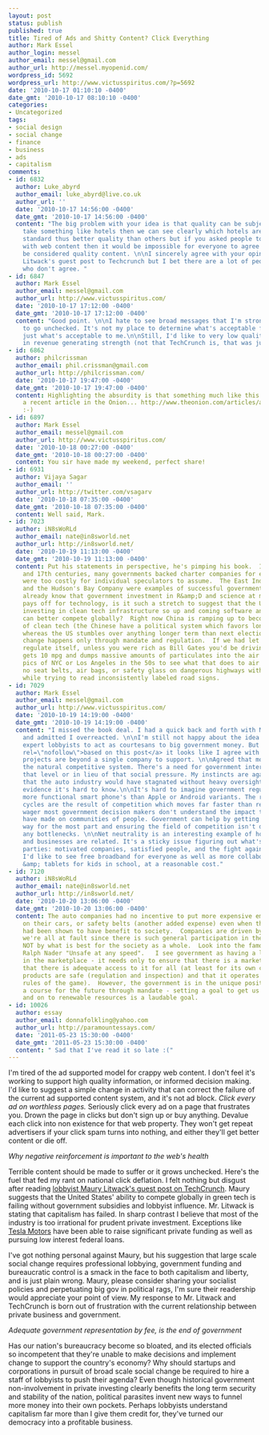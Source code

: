```yaml
---
layout: post
status: publish
published: true
title: Tired of Ads and Shitty Content? Click Everything
author: Mark Essel
author_login: messel
author_email: messel@gmail.com
author_url: http://messel.myopenid.com/
wordpress_id: 5692
wordpress_url: http://www.victusspiritus.com/?p=5692
date: '2010-10-17 01:10:10 -0400'
date_gmt: '2010-10-17 08:10:10 -0400'
categories:
- Uncategorized
tags:
- social design
- social change
- finance
- business
- ads
- capitalism
comments:
- id: 6832
  author: Luke_abyrd
  author_email: luke_abyrd@live.co.uk
  author_url: ''
  date: '2010-10-17 14:56:00 -0400'
  date_gmt: '2010-10-17 14:56:00 -0400'
  content: "The big problem with your idea is that quality can be subjective. If we
    take something like hotels then we can see clearly which hotels are of a higher
    standard thus better quality than others but if you asked people to do the same
    with web content then it would be impossible for everyone to agree on what would
    be considered quality content. \n\nI sincerely agree with your opinion of Mr.
    Litwack's guest post to Techcrunch but I bet there are a lot of people out there
    who don't agree. "
- id: 6847
  author: Mark Essel
  author_email: messel@gmail.com
  author_url: http://www.victusspiritus.com/
  date: '2010-10-17 17:12:00 -0400'
  date_gmt: '2010-10-17 17:12:00 -0400'
  content: "Good point. \n\nI hate to see broad messages that I'm strongly opposed
    to go unchecked. It's not my place to determine what's acceptable for the internet,
    just what's acceptable to me.\n\nStill, I'd like to very low quality sites diminish
    in revenue generating strength (not that TechCrunch is, that was just my 4am rant/crankiness)."
- id: 6862
  author: philcrissman
  author_email: phil.crissman@gmail.com
  author_url: http://philcrissman.com/
  date: '2010-10-17 19:47:00 -0400'
  date_gmt: '2010-10-17 19:47:00 -0400'
  content: Highlighting the absurdity is that something much like this was actually
    a recent article in the Onion... http://www.theonion.com/articles/american-people-hire-highpowered-lobbyist-to-push,18204/
    :-)
- id: 6897
  author: Mark Essel
  author_email: messel@gmail.com
  author_url: http://www.victusspiritus.com/
  date: '2010-10-18 00:27:00 -0400'
  date_gmt: '2010-10-18 00:27:00 -0400'
  content: You sir have made my weekend, perfect share!
- id: 6931
  author: Vijaya Sagar
  author_email: ''
  author_url: http://twitter.com/vsagarv
  date: '2010-10-18 07:35:00 -0400'
  date_gmt: '2010-10-18 07:35:00 -0400'
  content: Well said, Mark.
- id: 7023
  author: iN8sWoRLd
  author_email: nate@in8sworld.net
  author_url: http://in8sworld.net/
  date: '2010-10-19 11:13:00 -0400'
  date_gmt: '2010-10-19 11:13:00 -0400'
  content: Put his statements in perspective, he's pimping his book.  In the 16th
    and 17th centuries, many governments backed charter companies for endeavors that
    were too costly for individual speculators to assume.  The East India Company
    and the Hudson's Bay Company were examples of successful government backed speculation.  We
    already know that government investment in R&amp;D and science at major Universities
    pays off for technology, is it such a stretch to suggest that the US should be
    investing in clean tech infrastructure so up and coming software and tech firms
    can better compete globally?  Right now China is ramping up to become the juggernaut
    of clean tech (the Chinese have a political system which favors long term projects
    whereas the US stumbles over anything longer term than next election).  Sometimes
    change happens only through mandate and regulation.  If we had let the auto industry
    regulate itself, unless you were rich as Bill Gates you'd be driving a car that
    gets 10 mpg and dumps massive amounts of particulates into the air (look at some
    pics of NYC or Los Angeles in the 50s to see what that does to air quality) with
    no seat belts, air bags, or safety glass on dangerous highways without striping
    while trying to read inconsistently labeled road signs.
- id: 7029
  author: Mark Essel
  author_email: messel@gmail.com
  author_url: http://www.victusspiritus.com/
  date: '2010-10-19 14:19:00 -0400'
  date_gmt: '2010-10-19 14:19:00 -0400'
  content: "I missed the book deal. I had a quick back and forth with Maury on twitter
    and admitted I overreacted. \n\nI'm still not happy about the idea of requiring
    expert lobbyists to act as courtesans to big government money. But <a href=\"http://www.victusspiritus.com/2010/01/13/think-bigger-short-sighted-thinking-has-left-those-who-inherit-our-imagination-with-a-grim-future/\"
    rel=\"nofollow\">based on this post</a> it looks like I agree with you ;). Certain
    projects are beyond a single company to support. \n\nAgreed that monopolies break
    the natural competitive system. There's a need for government intervention at
    that level or in lieu of that social pressure. My instincts are against your suggestion
    that the auto industry would have stagnated without heavy oversight, but without
    evidence it's hard to know.\n\nIt's hard to imagine government regulation supporting
    more functional smart phone's than Apple or Android variants. The rapid products
    cycles are the result of competition which moves far faster than regulation. I'd
    wager most government decision makers don't understand the impact these devices
    have made on communities of people. Government can help by getting out of the
    way for the most part and ensuring the field of competition isn't dominated by
    any bottlenecks. \n\nNet neutrality is an interesting example of how government
    and businesses are related. It's a sticky issue figuring out what's best for all
    parties: motivated companies, satisfied people, and the fight against data discrimination.
    I'd like to see free broadband for everyone as well as more collaborative ebooks
    &amp; tablets for kids in school, at a reasonable cost."
- id: 7120
  author: iN8sWoRLd
  author_email: nate@in8sworld.net
  author_url: http://in8sworld.net/
  date: '2010-10-20 13:06:00 -0400'
  date_gmt: '2010-10-20 13:06:00 -0400'
  content: The auto companies had no incentive to put more expensive emissions systems
    on their cars, or safety belts (another added expense) even when these things
    had been shown to have benefit to society.  Companies are driven by profit (and
    we're all at fault since there is such general participation in the markets) and
    NOT by what is best for the society as a whole.  Look into the famous book by
    Ralph Nader "Unsafe at any speed".   I see government as having a limited role
    in the marketplace - it needs only to ensure that there is a marketplace (internet?),
    that there is adequate access to it for all (at least for its own citizens), that
    products are safe (regulation and inspection) and that it operates fairly (setting
    rules of the game).  However, the government is in the unique position to chart
    a course for the future through mandate - setting a goal to get us off big oil
    and on to renewable resources is a laudable goal.
- id: 10026
  author: essay
  author_email: donnafolkling@yahoo.com
  author_url: http://paramountessays.com/
  date: '2011-05-23 15:30:00 -0400'
  date_gmt: '2011-05-23 15:30:00 -0400'
  content: " Sad that I've read it so late :("
---
```

<p>I'm tired of the ad supported model for crappy web content. I don't feel it's working to support high quality information, or informed decision making. I'd like to suggest a simple change in activity that can correct the failure of the current ad supported content system, and it's not ad block. <i>Click every ad on worthless pages.</I> Seriously click every ad on a page that frustrates you. Drown the page in clicks but don't sign up or buy anything. Devalue each click into non existence for that web property. They won't get repeat advertisers if your click spam turns into nothing, and either they'll get better content or die off.</p>
<p><i>Why negative reinforcement is important to the web's health</i></p>
<p>Terrible content should be made to suffer or it grows unchecked. Here's the fuel that fed my rant on national click deflation. I felt nothing but disgust after reading <a href="http://techcrunch.com/2010/10/16/crashing-washington-how-cleantechsilicon-valley-can-have-their-cake-and-eat-it-too/"> lobbyist Maury Litwack's guest post on TechCrunch</a>.  Maury suggests that the United States' ability to compete globally in green tech is failing without government subsidies and lobbyist influence. Mr. Litwack is stating that capitalism has failed. In sharp contrast I believe that most of the industry is too irrational for prudent private investment. Exceptions like <a href="http://en.wikipedia.org/wiki/Tesla_Motors#Facilities">Tesla Motors</a> have been able to raise significant private funding as well as pursuing low interest federal loans.</p>
<p>I've got nothing personal against Maury, but his suggestion that large scale social change requires professional lobbying, government funding and bureaucratic control is a smack in the face to both capitalism and liberty, and is just plain wrong. Maury, please consider sharing your socialist policies and perpetuating big gov in political rags, I'm sure their readership would appreciate your point of view. My response to Mr. Litwack and TechCrunch is born out of frustration with the current relationship between private business and government.</p>
<p><i>Adequate government representation by fee, is the end of government</i></p>
<p>Has our nation's bureaucracy become so bloated, and its elected officials so incompetent that they're unable to make decisions and implement change to support the country's economy? Why should startups and corporations in pursuit of broad scale social change be required to hire a staff of lobbyists to push their agenda? Even though historical government non-involvement in private investing clearly benefits the long term security and stability of the nation, political parasites invent new ways to funnel more money into their own pockets. Perhaps lobbyists understand capitalism far more than I give them credit for, they've turned our democracy into a profitable business.</p>
